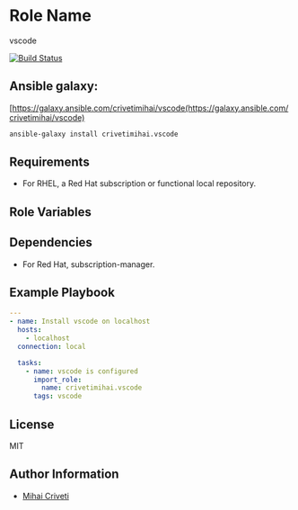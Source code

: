 Role Name
=========

vscode

[![Build Status](https://travis-ci.org/cmihai-ansible/vscode.svg?branch=master)](https://travis-ci.org/cmihai-ansible/vscode)

Ansible galaxy:
---------------

[https://galaxy.ansible.com/crivetimihai/vscode(https://galaxy.ansible.com/crivetimihai/vscode)

```bash
ansible-galaxy install crivetimihai.vscode
```

Requirements
------------

- For RHEL, a Red Hat subscription or functional local repository.

Role Variables
--------------


Dependencies
------------

- For Red Hat, subscription-manager.

Example Playbook
----------------

```yaml
---
- name: Install vscode on localhost
  hosts:
    - localhost
  connection: local

  tasks:
    - name: vscode is configured
      import_role:
        name: crivetimihai.vscode
      tags: vscode
```

License
-------

MIT

Author Information
------------------

- [Mihai Criveti](https://www.linkedin.com/in/crivetimihai/)
